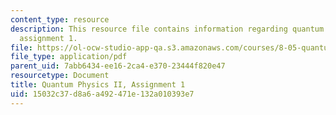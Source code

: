 ```yaml
---
content_type: resource
description: This resource file contains information regarding quantum physics II,
  assignment 1.
file: https://ol-ocw-studio-app-qa.s3.amazonaws.com/courses/8-05-quantum-physics-ii-fall-2013/15032c37d8a6a492471e132a010393e7_MIT8_05F13_ps1.pdf
file_type: application/pdf
parent_uid: 7abb6434-ee16-2ca4-e370-23444f820e47
resourcetype: Document
title: Quantum Physics II, Assignment 1
uid: 15032c37-d8a6-a492-471e-132a010393e7
---
```

